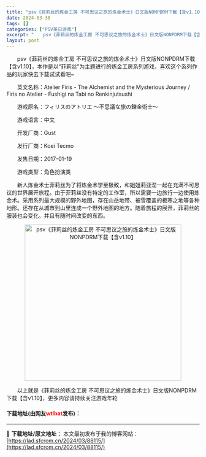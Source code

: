 ```yaml
---
title: "psv《菲莉丝的炼金工房 不可思议之旅的炼金术士》日文版NONPDRM下载【含v1.10】"
date: 2024-03-30
tags: []
categories: ["PSV英日游戏"]
excerpt: "　　psv《菲莉丝的炼金工房 不可思议之旅的炼金术士》日文版NONPDRM下载【含v1.10】，本作是以&ldquo;菲莉丝&rdquo;为主题进行的炼金工房系列游戏，喜欢这个系列作品的玩家快去下载试试看吧~ 　　英文名称：Atelier Firis - The Alchemist and the &hellip;"
layout: post
---
```


 <p>　　psv《菲莉丝的炼金工房 不可思议之旅的炼金术士》日文版NONPDRM下载【含v1.10】，本作是以&ldquo;菲莉丝&rdquo;为主题进行的炼金工房系列游戏，喜欢这个系列作品的玩家快去下载试试看吧~</p> <p>　　英文名称：Atelier Firis - The Alchemist and the Mysterious Journey / Firis no Atelier - Fushigi na Tabi no Renkinjutsushi</p> <p>　　游戏原名：フィリスのアトリエ ～不思議な旅の錬金術士～</p> <p>　　游戏语言：中文</p> <p>　　开发厂商：Gust</p> <p>　　发行厂商：Koei Tecmo</p> <p>　　发售日期：2017-01-19</p> <p>　　游戏类型：角色扮演类</p> <p>　　新人炼金术士菲莉丝为了将炼金术学至极致，和姐姐莉亚涅一起在充满不可思议的世界展开旅程。由于菲莉丝没有特定的工作室，所以需要一边旅行一边使用炼金术。采用系列最大规模的野外地图，存在山岳地带、被雪覆盖的极寒之地等各种地形。还存在从城市到山里连成一个野外地图的地方。随着旅程的展开，菲莉丝的服装也会变化。并且有随时间改变的东西。</p> <p align="center"><img align="" border="0" src="https://lad.sfcrom.cn/wp-content/uploads/2024/03/20240330_66077df9a91f7.jpg" width="408" alt="psv《菲莉丝的炼金工房 不可思议之旅的炼金术士》日文版NONPDRM下载【含v1.10】" /></p> <p>　　以上就是《菲莉丝的炼金工房 不可思议之旅的炼金术士》日文版NONPDRM下载【含v1.10】，更多内容请持续关注游戏年轮</p> <p><h4>下载地址(由网友<font color="red">wtlbat</font>发布)：</h4></p> 

---
📖 **下载地址/原文地址：** 本文最初发布于我的博客网站：[https://lad.sfcrom.cn/2024/03/88115/](https://lad.sfcrom.cn/2024/03/88115/)
